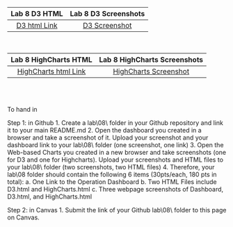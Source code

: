 |Lab 8 D3 HTML|Lab 8 D3 Screenshots|
|:------:|:------:|
|[D3 html Link](D3.html)|[D3 Screenshot](Screenshot_D3_Task.png)|
<br/>

|Lab 8 HighCharts HTML|Lab 8 HighCharts Screenshots|
|:------:|:------:|
|[HighCharts html Link](HighCharts.html)|[HighCharts Screenshot](Screenshot_HighCharts_Task.png)|
<br/>
<br/>

To hand in

  Step 1: in Github
        1. Create a lab\08\ folder in your Github repository and link it to your main README.md
        2. Open the dashboard you created in a browser and take a screenshot of it. Upload your screenshot and your dashboard link to your lab\08\ folder (one screenshot, one link) 
        3. Open the Web-based Charts you created in a new browser and take screenshots (one for D3 and one for Highcharts). Upload your screenshots and HTML files to your lab\08\ folder (two screenshots, two HTML files) 
        4. Therefore, your lab\08 folder should contain the following 6 items (30pts/each, 180 pts in total): 
              a. One Link to the Operation Dashboard
              b. Two HTML Files include D3.html and HighCharts.html
              c. Three webpage screenshots of Dashboard, D3.html, and HighCharts.html

  Step 2: in Canvas
        1. Submit the link of your Github lab\08\ folder to this page on Canvas.